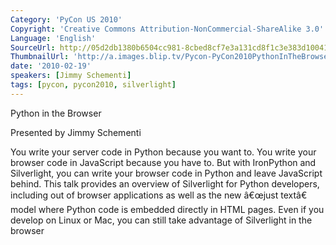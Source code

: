 ```yaml
---
Category: 'PyCon US 2010'
Copyright: 'Creative Commons Attribution-NonCommercial-ShareAlike 3.0'
Language: 'English'
SourceUrl: http://05d2db1380b6504cc981-8cbed8cf7e3a131cd8f1c3e383d10041.r93.cf2.rackcdn.com/pycon-us-2010/340_python-in-the-browser-71.m4v
ThumbnailUrl: 'http://a.images.blip.tv/Pycon-PyCon2010PythonInTheBrowser71716.png'
date: '2010-02-19'
speakers: [Jimmy Schementi]
tags: [pycon, pycon2010, silverlight]
---
```

Python in the Browser

  
Presented by Jimmy Schementi

  
You write your server code in Python because you want to. You write your
browser code in JavaScript because you have to. But with IronPython and
Silverlight, you can write your browser code in Python and leave JavaScript
behind. This talk provides an overview of Silverlight for Python developers,
including out of browser applications as well as the new â€œjust textâ€ model
where Python code is embedded directly in HTML pages. Even if you develop on
Linux or Mac, you can still take advantage of Silverlight in the browser

